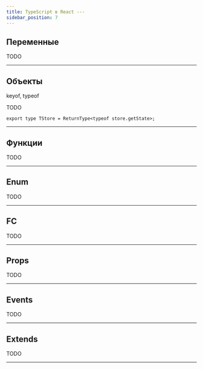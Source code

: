 ```yaml
---
title: TypeScript в React ---
sidebar_position: 7
---
```


## Переменные

TODO

---

## Объекты

keyof, typeof 

TODO

```export type TStore = ReturnType<typeof store.getState>;```

---

## Функции

TODO

---

## Enum

TODO

---

## FC

TODO

---

## Props

TODO

---

## Events

TODO

---

## Extends

TODO

---
